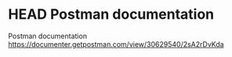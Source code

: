 HEAD
Postman documentation
=======
Postman documentation
https://documenter.getpostman.com/view/30629540/2sA2rDvKda
